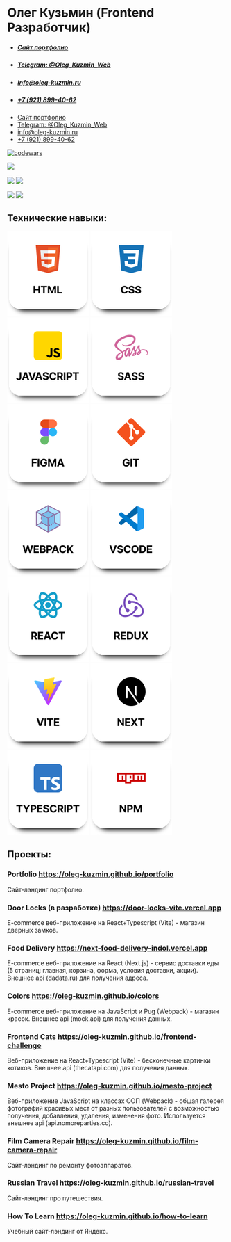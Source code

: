 # Олег Кузьмин (Frontend Разработчик)

- ##### <a href='https://oleg-kuzmin.github.io/portfolio'>Сайт портфолио</a>
- ##### <a href='https://t.me/Oleg_Kuzmin_Web'>Telegram: @Oleg_Kuzmin_Web</a>
- ##### <a href='mailto:info@oleg-kuzmin.ru'>info@oleg-kuzmin.ru</a>
- ##### <a href='tel:+79218994062'>+7 (921) 899-40-62</a>
- <a href='https://oleg-kuzmin.github.io/portfolio'>Сайт портфолио</a>
- <a href='https://t.me/Oleg_Kuzmin_Web'>Telegram: @Oleg_Kuzmin_Web</a>
- <a href='mailto:info@oleg-kuzmin.ru'>info@oleg-kuzmin.ru</a>
- <a href='tel:+79218994062'>+7 (921) 899-40-62</a>

[![codewars](https://www.codewars.com/users/oleg-kuzmin/badges/large)](https://www.codewars.com/users/oleg-kuzmin)

![](https://github-profile-summary-cards.vercel.app/api/cards/profile-details?username=oleg-kuzmin&theme=aura)

![](https://github-profile-summary-cards.vercel.app/api/cards/repos-per-language?username=oleg-kuzmin&theme=aura) ![](http://github-profile-summary-cards.vercel.app/api/cards/most-commit-language?username=oleg-kuzmin&theme=aura)

![](http://github-profile-summary-cards.vercel.app/api/cards/stats?username=oleg-kuzmin&theme=aura) ![](http://github-profile-summary-cards.vercel.app/api/cards/productive-time?username=oleg-kuzmin&theme=aura&utcOffset=8)

## Технические навыки:

<div>  
  <img src='./images/html.svg' alt="Логотип html" />   
  <img src='./images/css.svg' alt="Логотип css" />  
  <img src='./images/javascript.svg' alt="Логотип javascript" />  
  <img src='./images/sass.svg' alt="Логотип sass" />  
  <img src='./images/figma.svg' alt="Логотип figma" />
  <img src='./images/git.svg' alt="Логотип git" />
  <img src='./images/webpack.svg' alt="Логотип webpack" />
  <img src='./images/vscode.svg' alt="Логотип vscode" />
  <img src='./images/react.svg' alt="Логотип react" />
  <img src='./images/redux.svg' alt="Логотип redux" />
  <img src='./images/vite.svg' alt="Логотип vite" />
  <img src='./images/next.svg' alt="Логотип next" />
  <img src='./images/typescript.svg' alt="Логотип typescript" />
  <img src='./images/npm.svg' alt="Логотип npm" />
</div>

## Проекты:

### Portfolio https://oleg-kuzmin.github.io/portfolio

Сайт-лэндинг портфолио.

### Door Locks (в разработке) https://door-locks-vite.vercel.app

E-commerce веб-приложение на React+Typescript (Vite) - магазин дверных замков.

### Food Delivery https://next-food-delivery-indol.vercel.app

E-commerce веб-приложение на React (Next.js) - сервис доставки еды (5 страниц: главная, корзина, форма, условия доставки, акции). Внешнее api (dadata.ru) для получения адреса.

### Colors https://oleg-kuzmin.github.io/colors

E-commerce веб-приложение на JavaScript и Pug (Webpack) - магазин красок. Внешнее api (mock.api) для получения данных.

### Frontend Cats https://oleg-kuzmin.github.io/frontend-challenge

Веб-приложение на React+Typescript (Vite) - бесконечные картинки котиков. Внешнее api (thecatapi.com) для получения данных.

### Mesto Project https://oleg-kuzmin.github.io/mesto-project

Веб-приложение JavaScript на классах ООП (Webpack) - общая галерея фотографий красивых мест от разных пользователей с возможностью получения, добавления, удаления, изменения фото. Используется внешнее api (api.nomoreparties.co).

### Film Camera Repair https://oleg-kuzmin.github.io/film-camera-repair

Сайт-лэндинг по ремонту фотоаппаратов.

### Russian Travel https://oleg-kuzmin.github.io/russian-travel

Сайт-лэндинг про путешествия.

### How To Learn https://oleg-kuzmin.github.io/how-to-learn

Учебный сайт-лэндинг от Яндекс.
